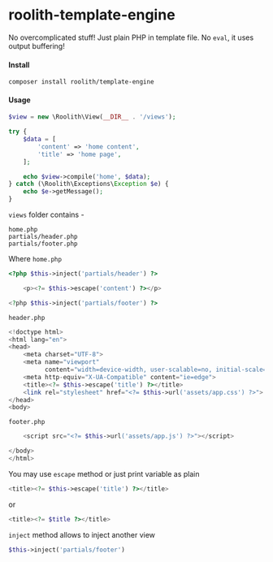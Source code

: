 # roolith-template-engine
No overcomplicated stuff! Just plain PHP in template file. No `eval`, it uses output buffering!

#### Install
```
composer install roolith/template-engine
```

#### Usage
```php
$view = new \Roolith\View(__DIR__ . '/views');

try {
    $data = [
        'content' => 'home content',
        'title' => 'home page',
    ];

    echo $view->compile('home', $data);
} catch (\Roolith\Exceptions\Exception $e) {
    echo $e->getMessage();
}
```

`views` folder contains - 
```
home.php
partials/header.php
partials/footer.php
```

Where `home.php`
```php
<?php $this->inject('partials/header') ?>

    <p><?= $this->escape('content') ?></p>

<?php $this->inject('partials/footer') ?>
```

`header.php`
```php
<!doctype html>
<html lang="en">
<head>
    <meta charset="UTF-8">
    <meta name="viewport"
          content="width=device-width, user-scalable=no, initial-scale=1.0, maximum-scale=1.0, minimum-scale=1.0">
    <meta http-equiv="X-UA-Compatible" content="ie=edge">
    <title><?= $this->escape('title') ?></title>
    <link rel="stylesheet" href="<?= $this->url('assets/app.css') ?>">
</head>
<body>
```

`footer.php`
```php
    <script src="<?= $this->url('assets/app.js') ?>"></script>

</body>
</html>
```

You may use `escape` method or just print variable as plain

```php
<title><?= $this->escape('title') ?></title>
```
or
```php
<title><?= $title ?></title>
```

`inject` method allows to inject another view
```php
$this->inject('partials/footer')
```